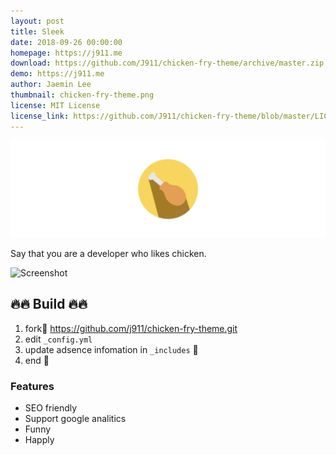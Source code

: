 ```yaml
---
layout: post
title: Sleek
date: 2018-09-26 00:00:00
homepage: https://j911.me
download: https://github.com/J911/chicken-fry-theme/archive/master.zip
demo: https://j911.me
author: Jaemin Lee
thumbnail: chicken-fry-theme.png
license: MIT License
license_link: https://github.com/J911/chicken-fry-theme/blob/master/LICENSE
---
```


![chicken-fry-banner](https://github.com/J911/chicken-fry-theme/raw/master/assets/image/chicken-banner.png)

Say that you are a developer who likes chicken.

![Screenshot](https://github.com/J911/chicken-fry-theme/raw/master/assets/image/pc.gif)


## 🔥🔥 Build 🔥🔥

1. fork🍴 https://github.com/j911/chicken-fry-theme.git
2. edit `_config.yml`
3. update adsence infomation in `_includes` 📁
4. end 🙌

### Features

* SEO friendly
* Support google analitics
* Funny
* Happly